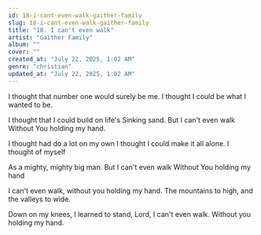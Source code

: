 ```yaml
---
id: 18-i-cant-even-walk-gaither-family
slug: 18-i-cant-even-walk-gaither-family
title: "18. I can't even walk"
artist: "Gaither Family"
album: ""
cover: ""
created_at: "July 22, 2025, 1:02 AM"
genre: "christian"
updated_at: "July 22, 2025, 1:02 AM"
---
```


I thought that number one would surely be me. I thought I could be what I wanted to be. 

I thought that I could build on life's Sinking sand. But I can't even walk
Without You holding my hand. 

I thought had do a lot on my own
I thought I could make it all alone. I thought of myself

As a mighty, mighty big man. But I can't even walk
Without You holding my hand

I can't even walk, without you holding my hand. The mountains to high, and the valleys to wide. 

Down on my knees, I learned to stand, Lord, I can't even walk. Without you holding my hand. 